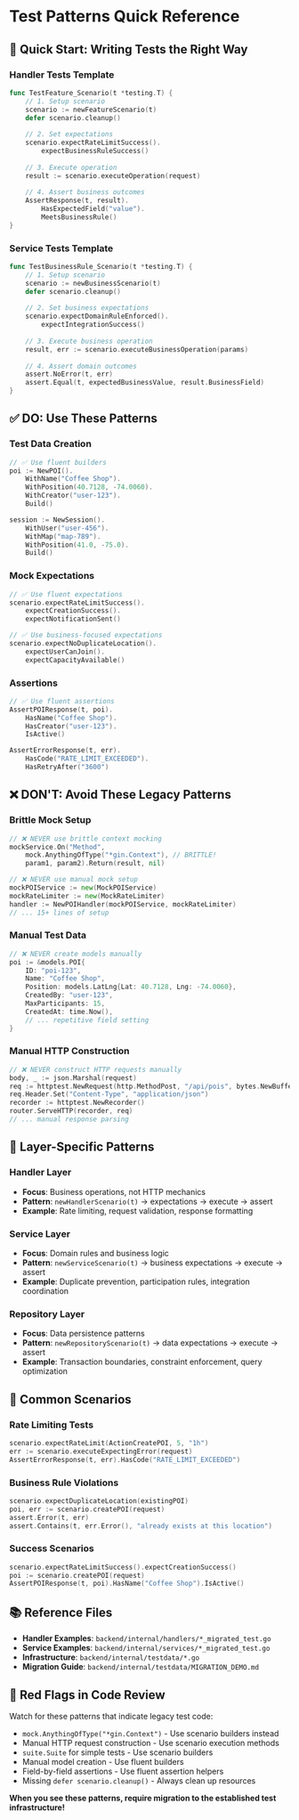 # Test Patterns Quick Reference

## 🚀 **Quick Start: Writing Tests the Right Way**

### Handler Tests Template
```go
func TestFeature_Scenario(t *testing.T) {
    // 1. Setup scenario
    scenario := newFeatureScenario(t)
    defer scenario.cleanup()
    
    // 2. Set expectations
    scenario.expectRateLimitSuccess().
        expectBusinessRuleSuccess()
    
    // 3. Execute operation
    result := scenario.executeOperation(request)
    
    // 4. Assert business outcomes
    AssertResponse(t, result).
        HasExpectedField("value").
        MeetsBusinessRule()
}
```

### Service Tests Template
```go
func TestBusinessRule_Scenario(t *testing.T) {
    // 1. Setup scenario
    scenario := newBusinessScenario(t)
    defer scenario.cleanup()
    
    // 2. Set business expectations
    scenario.expectDomainRuleEnforced().
        expectIntegrationSuccess()
    
    // 3. Execute business operation
    result, err := scenario.executeBusinessOperation(params)
    
    // 4. Assert domain outcomes
    assert.NoError(t, err)
    assert.Equal(t, expectedBusinessValue, result.BusinessField)
}
```

## ✅ **DO: Use These Patterns**

### Test Data Creation
```go
// ✅ Use fluent builders
poi := NewPOI().
    WithName("Coffee Shop").
    WithPosition(40.7128, -74.0060).
    WithCreator("user-123").
    Build()

session := NewSession().
    WithUser("user-456").
    WithMap("map-789").
    WithPosition(41.0, -75.0).
    Build()
```

### Mock Expectations
```go
// ✅ Use fluent expectations
scenario.expectRateLimitSuccess().
    expectCreationSuccess().
    expectNotificationSent()

// ✅ Use business-focused expectations
scenario.expectNoDuplicateLocation().
    expectUserCanJoin().
    expectCapacityAvailable()
```

### Assertions
```go
// ✅ Use fluent assertions
AssertPOIResponse(t, poi).
    HasName("Coffee Shop").
    HasCreator("user-123").
    IsActive()

AssertErrorResponse(t, err).
    HasCode("RATE_LIMIT_EXCEEDED").
    HasRetryAfter("3600")
```

## ❌ **DON'T: Avoid These Legacy Patterns**

### Brittle Mock Setup
```go
// ❌ NEVER use brittle context mocking
mockService.On("Method", 
    mock.AnythingOfType("*gin.Context"), // BRITTLE!
    param1, param2).Return(result, nil)

// ❌ NEVER use manual mock setup
mockPOIService := new(MockPOIService)
mockRateLimiter := new(MockRateLimiter)
handler := NewPOIHandler(mockPOIService, mockRateLimiter)
// ... 15+ lines of setup
```

### Manual Test Data
```go
// ❌ NEVER create models manually
poi := &models.POI{
    ID: "poi-123",
    Name: "Coffee Shop",
    Position: models.LatLng{Lat: 40.7128, Lng: -74.0060},
    CreatedBy: "user-123",
    MaxParticipants: 15,
    CreatedAt: time.Now(),
    // ... repetitive field setting
}
```

### Manual HTTP Construction
```go
// ❌ NEVER construct HTTP requests manually
body, _ := json.Marshal(request)
req := httptest.NewRequest(http.MethodPost, "/api/pois", bytes.NewBuffer(body))
req.Header.Set("Content-Type", "application/json")
recorder := httptest.NewRecorder()
router.ServeHTTP(recorder, req)
// ... manual response parsing
```

## 🎯 **Layer-Specific Patterns**

### Handler Layer
- **Focus**: Business operations, not HTTP mechanics
- **Pattern**: `newHandlerScenario(t)` → expectations → execute → assert
- **Example**: Rate limiting, request validation, response formatting

### Service Layer  
- **Focus**: Domain rules and business logic
- **Pattern**: `newServiceScenario(t)` → business expectations → execute → assert
- **Example**: Duplicate prevention, participation rules, integration coordination

### Repository Layer
- **Focus**: Data persistence patterns
- **Pattern**: `newRepositoryScenario(t)` → data expectations → execute → assert  
- **Example**: Transaction boundaries, constraint enforcement, query optimization

## 🔧 **Common Scenarios**

### Rate Limiting Tests
```go
scenario.expectRateLimit(ActionCreatePOI, 5, "1h")
err := scenario.executeExpectingError(request)
AssertErrorResponse(t, err).HasCode("RATE_LIMIT_EXCEEDED")
```

### Business Rule Violations
```go
scenario.expectDuplicateLocation(existingPOI)
poi, err := scenario.createPOI(request)
assert.Error(t, err)
assert.Contains(t, err.Error(), "already exists at this location")
```

### Success Scenarios
```go
scenario.expectRateLimitSuccess().expectCreationSuccess()
poi := scenario.createPOI(request)
AssertPOIResponse(t, poi).HasName("Coffee Shop").IsActive()
```

## 📚 **Reference Files**

- **Handler Examples**: `backend/internal/handlers/*_migrated_test.go`
- **Service Examples**: `backend/internal/services/*_migrated_test.go`
- **Infrastructure**: `backend/internal/testdata/*.go`
- **Migration Guide**: `backend/internal/testdata/MIGRATION_DEMO.md`

## 🚨 **Red Flags in Code Review**

Watch for these patterns that indicate legacy test code:

- `mock.AnythingOfType("*gin.Context")` - Use scenario builders instead
- Manual HTTP request construction - Use scenario execution methods
- `suite.Suite` for simple tests - Use scenario builders
- Manual model creation - Use fluent builders
- Field-by-field assertions - Use fluent assertion helpers
- Missing `defer scenario.cleanup()` - Always clean up resources

**When you see these patterns, require migration to the established test infrastructure!**